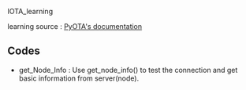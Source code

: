 IOTA_learning

learning source : [PyOTA's documentation](https://pyota.readthedocs.io/)

## Codes
+ get_Node_Info : Use get_node_info() to test the connection and get basic information from server(node).